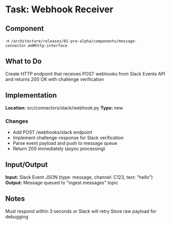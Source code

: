 # Task: Webhook Receiver

## Component
→ `/architecture/releases/01-pre-alpha/components/message-connector.md#http-interface`

## What to Do
Create HTTP endpoint that receives POST webhooks from Slack Events API and returns 200 OK with challenge verification

## Implementation
**Location:** src/connectors/slack/webhook.py
**Type:** new

### Changes
- Add POST /webhooks/slack endpoint
- Implement challenge-response for Slack verification
- Parse event payload and push to message queue
- Return 200 immediately (async processing)

## Input/Output
**Input:** Slack Event JSON (type: message, channel: C123, text: "hello")
**Output:** Message queued to "ingest.messages" topic

## Notes
Must respond within 3 seconds or Slack will retry
Store raw payload for debugging